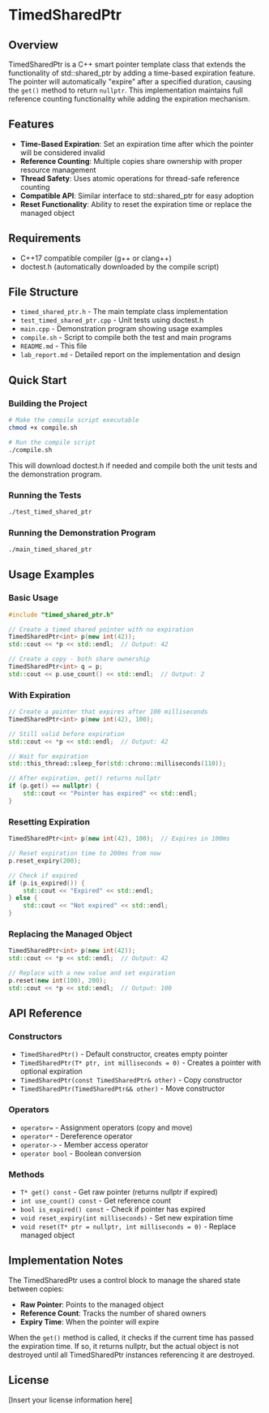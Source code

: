 # TimedSharedPtr

## Overview

TimedSharedPtr is a C++ smart pointer template class that extends the functionality of std::shared_ptr by adding a time-based expiration feature. The pointer will automatically "expire" after a specified duration, causing the `get()` method to return `nullptr`. This implementation maintains full reference counting functionality while adding the expiration mechanism.

## Features

- **Time-Based Expiration**: Set an expiration time after which the pointer will be considered invalid
- **Reference Counting**: Multiple copies share ownership with proper resource management
- **Thread Safety**: Uses atomic operations for thread-safe reference counting
- **Compatible API**: Similar interface to std::shared_ptr for easy adoption
- **Reset Functionality**: Ability to reset the expiration time or replace the managed object

## Requirements

- C++17 compatible compiler (g++ or clang++)
- doctest.h (automatically downloaded by the compile script)

## File Structure

- `timed_shared_ptr.h` - The main template class implementation
- `test_timed_shared_ptr.cpp` - Unit tests using doctest.h
- `main.cpp` - Demonstration program showing usage examples
- `compile.sh` - Script to compile both the test and main programs
- `README.md` - This file
- `lab_report.md` - Detailed report on the implementation and design

## Quick Start

### Building the Project

```bash
# Make the compile script executable
chmod +x compile.sh

# Run the compile script
./compile.sh
```

This will download doctest.h if needed and compile both the unit tests and the demonstration program.

### Running the Tests

```bash
./test_timed_shared_ptr
```

### Running the Demonstration Program

```bash
./main_timed_shared_ptr
```

## Usage Examples

### Basic Usage

```cpp
#include "timed_shared_ptr.h"

// Create a timed shared pointer with no expiration
TimedSharedPtr<int> p(new int(42));
std::cout << *p << std::endl;  // Output: 42

// Create a copy - both share ownership
TimedSharedPtr<int> q = p;
std::cout << p.use_count() << std::endl;  // Output: 2
```

### With Expiration

```cpp
// Create a pointer that expires after 100 milliseconds
TimedSharedPtr<int> p(new int(42), 100);

// Still valid before expiration
std::cout << *p << std::endl;  // Output: 42

// Wait for expiration
std::this_thread::sleep_for(std::chrono::milliseconds(110));

// After expiration, get() returns nullptr
if (p.get() == nullptr) {
    std::cout << "Pointer has expired" << std::endl;
}
```

### Resetting Expiration

```cpp
TimedSharedPtr<int> p(new int(42), 100);  // Expires in 100ms

// Reset expiration time to 200ms from now
p.reset_expiry(200);

// Check if expired
if (p.is_expired()) {
    std::cout << "Expired" << std::endl;
} else {
    std::cout << "Not expired" << std::endl;
}
```

### Replacing the Managed Object

```cpp
TimedSharedPtr<int> p(new int(42));
std::cout << *p << std::endl;  // Output: 42

// Replace with a new value and set expiration
p.reset(new int(100), 200);
std::cout << *p << std::endl;  // Output: 100
```

## API Reference

### Constructors

- `TimedSharedPtr()` - Default constructor, creates empty pointer
- `TimedSharedPtr(T* ptr, int milliseconds = 0)` - Creates a pointer with optional expiration
- `TimedSharedPtr(const TimedSharedPtr& other)` - Copy constructor
- `TimedSharedPtr(TimedSharedPtr&& other)` - Move constructor

### Operators

- `operator=` - Assignment operators (copy and move)
- `operator*` - Dereference operator
- `operator->` - Member access operator
- `operator bool` - Boolean conversion

### Methods

- `T* get() const` - Get raw pointer (returns nullptr if expired)
- `int use_count() const` - Get reference count
- `bool is_expired() const` - Check if pointer has expired
- `void reset_expiry(int milliseconds)` - Set new expiration time
- `void reset(T* ptr = nullptr, int milliseconds = 0)` - Replace managed object

## Implementation Notes

The TimedSharedPtr uses a control block to manage the shared state between copies:

- **Raw Pointer**: Points to the managed object
- **Reference Count**: Tracks the number of shared owners
- **Expiry Time**: When the pointer will expire

When the `get()` method is called, it checks if the current time has passed the expiration time. If so, it returns nullptr, but the actual object is not destroyed until all TimedSharedPtr instances referencing it are destroyed.

## License

[Insert your license information here]
